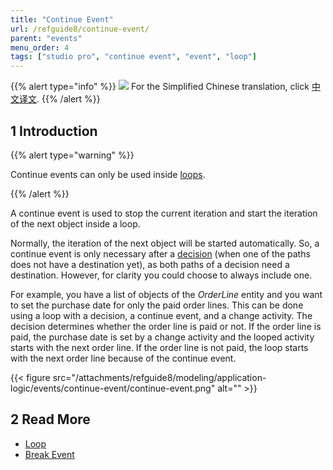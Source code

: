 ```yaml
---
title: "Continue Event"
url: /refguide8/continue-event/
parent: "events"
menu_order: 4
tags: ["studio pro", "continue event", "event", "loop"]
---
```


{{% alert type="info" %}}
<img src="attachments/chinese-translation/china.png" style="display: inline-block; margin: 0" /> For the Simplified Chinese translation, click [中文译文](https://cdn.mendix.tencent-cloud.com/documentation/refguide8/continue-event.pdf).
{{% /alert %}}

## 1 Introduction

{{% alert type="warning" %}}

Continue events can only be used inside [loops](/refguide8/loop/).

{{% /alert %}}

A continue event is used to stop the current iteration and start the iteration of the next object inside a loop. 

Normally, the iteration of the next object will be started automatically. So, a continue event is only necessary after a [decision](/refguide8/decision/) (when one of the paths does not have a destination yet), as both paths of a decision need a destination. However, for clarity you could choose to always include one.

For example, you have a list of objects of the *OrderLine* entity and you want to set the purchase date for only the paid order lines. This can be done using a loop with a decision, a continue event, and a change activity. The decision determines whether the order line is paid or not. If the order line is paid, the purchase date is set by a change activity and the looped activity starts with the next order line. If the order line is not paid, the loop starts with the next order line because of the continue event.

{{< figure src="/attachments/refguide8/modeling/application-logic/events/continue-event/continue-event.png" alt="" >}}

## 2 Read More

* [Loop](/refguide8/loop/)
* [Break Event](/refguide8/break-event/)